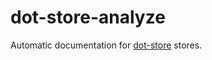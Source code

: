 # dot-store-analyze

Automatic documentation for [dot-store](https://github.com/invrs/dot-store#readme) stores.
